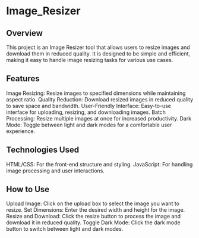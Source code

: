 # Image_Resizer

## Overview
This project is an Image Resizer tool that allows users to resize images and download them in reduced quality. It is designed to be simple and efficient, making it easy to handle image resizing tasks for various use cases.

## Features
Image Resizing: Resize images to specified dimensions while maintaining aspect ratio.
Quality Reduction: Download resized images in reduced quality to save space and bandwidth.
User-Friendly Interface: Easy-to-use interface for uploading, resizing, and downloading images.
Batch Processing: Resize multiple images at once for increased productivity.
Dark Mode: Toggle between light and dark modes for a comfortable user experience.

## Technologies Used
HTML/CSS: For the front-end structure and styling.
JavaScript: For handling image processing and user interactions.

## How to Use
Upload Image: Click on the upload box to select the image you want to resize.
Set Dimensions: Enter the desired width and height for the image.
Resize and Download: Click the resize button to process the image and download it in reduced quality.
Toggle Dark Mode: Click the dark mode button to switch between light and dark modes.
